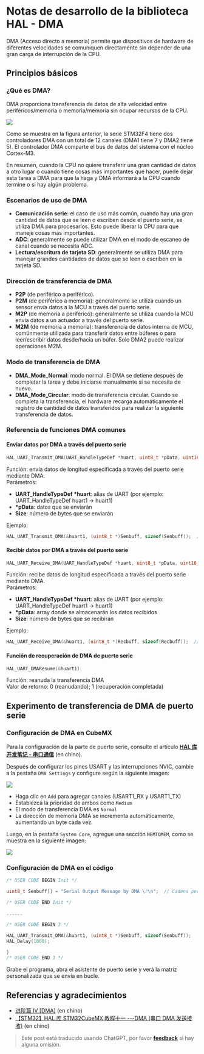 # Notas de desarrollo de la biblioteca HAL - DMA

DMA (Acceso directo a memoria) permite que dispositivos de hardware de diferentes velocidades se comuniquen directamente sin depender de una gran carga de interrupción de la CPU.

## Principios básicos

### ¿Qué es DMA?

DMA proporciona transferencia de datos de alta velocidad entre periféricos/memoria o memoria/memoria sin ocupar recursos de la CPU.

![](https://wiki-media-1253965369.cos.ap-guangzhou.myqcloud.com/img/20210404153423.png)

Como se muestra en la figura anterior, la serie STM32F4 tiene dos controladores DMA con un total de 12 canales (DMA1 tiene 7 y DMA2 tiene 5). El controlador DMA comparte el bus de datos del sistema con el núcleo Cortex-M3.

En resumen, cuando la CPU no quiere transferir una gran cantidad de datos a otro lugar o cuando tiene cosas más importantes que hacer, puede dejar esta tarea a DMA para que la haga y DMA informará a la CPU cuando termine o si hay algún problema.

### Escenarios de uso de DMA

- **Comunicación serie**: el caso de uso más común, cuando hay una gran cantidad de datos que se leen o escriben desde el puerto serie, se utiliza DMA para procesarlos. Esto puede liberar la CPU para que maneje cosas más importantes.
- **ADC**: generalmente se puede utilizar DMA en el modo de escaneo de canal cuando se necesita ADC.
- **Lectura/escritura de tarjeta SD**: generalmente se utiliza DMA para manejar grandes cantidades de datos que se leen o escriben en la tarjeta SD.

### Dirección de transferencia de DMA

- **P2P** (de periférico a periférico).
- **P2M** (de periférico a memoria): generalmente se utiliza cuando un sensor envía datos a la MCU a través del puerto serie.
- **M2P** (de memoria a periférico): generalmente se utiliza cuando la MCU envía datos a un actuador a través del puerto serie.
- **M2M** (de memoria a memoria): transferencia de datos interna de MCU, comúnmente utilizada para transferir datos entre búferes o para leer/escribir datos desde/hacia un búfer. Solo DMA2 puede realizar operaciones M2M.

### Modo de transferencia de DMA

- **DMA_Mode_Normal**: modo normal. El DMA se detiene después de completar la tarea y debe iniciarse manualmente si se necesita de nuevo.
- **DMA_Mode_Circular**: modo de transferencia circular. Cuando se completa la transferencia, el hardware recarga automáticamente el registro de cantidad de datos transferidos para realizar la siguiente transferencia de datos.

### Referencia de funciones DMA comunes

#### Enviar datos por DMA a través del puerto serie

```c
HAL_UART_Transmit_DMA(UART_HandleTypeDef *huart, uint8_t *pData, uint16_t Size)
```

Función: envía datos de longitud especificada a través del puerto serie mediante DMA.  
Parámetros:

- **UART_HandleTypeDef \*huart**: alias de UART (por ejemplo: UART_HandleTypeDef huart1 -> huart1)
- **\*pData**: datos que se enviarán
- **Size**: número de bytes que se enviarán

Ejemplo:

```c
HAL_UART_Transmit_DMA(&huart1, (uint8_t *)Senbuff, sizeof(Senbuff));  //envía el array Senbuff a través del puerto serie
```

#### Recibir datos por DMA a través del puerto serie

```c
HAL_UART_Receive_DMA(UART_HandleTypeDef *huart, uint8_t *pData, uint16_t Size)
```

Función: recibe datos de longitud especificada a través del puerto serie mediante DMA.  
Parámetros:

- **UART_HandleTypeDef \*huart**: alias de UART (por ejemplo: UART_HandleTypeDef huart1 -> huart1)
- **\*pData**: array donde se almacenarán los datos recibidos
- **Size**: número de bytes que se recibirán

Ejemplo:

```c
HAL_UART_Receive_DMA(&huart1, (uint8_t *)Recbuff, sizeof(Recbuff));  //recibe datos a través del puerto serie y los almacena en el array Recbuff
```

#### Función de recuperación de DMA de puerto serie

```c
HAL_UART_DMAResume(&huart1)
```

Función: reanuda la transferencia DMA  
Valor de retorno: 0 (reanudando); 1 (recuperación completada)

## Experimento de transferencia de DMA de puerto serie

### Configuración de DMA en CubeMX

Para la configuración de la parte de puerto serie, consulte el artículo [**HAL 库开发笔记 - 串口通信**](https://wiki-power.com/es/HAL%E5%BA%93%E5%BC%80%E5%8F%91%E7%AC%94%E8%AE%B0-%E4%B8%B2%E5%8F%A3%E9%80%9A%E4%BF%A1) (en chino).

Después de configurar los pines USART y las interrupciones NVIC, cambie a la pestaña `DMA Settings` y configure según la siguiente imagen:

![](https://wiki-media-1253965369.cos.ap-guangzhou.myqcloud.com/img/20210404165541.png)

- Haga clic en `Add` para agregar canales (USART1_RX y USART1_TX)
- Establezca la prioridad de ambos como `Medium`
- El modo de transferencia DMA es `Normal`
- La dirección de memoria DMA se incrementa automáticamente, aumentando un byte cada vez.

Luego, en la pestaña `System Core`, agregue una sección `MEMTOMEM`, como se muestra en la siguiente imagen:

![](https://wiki-media-1253965369.cos.ap-guangzhou.myqcloud.com/img/20210404170002.png)

### Configuración de DMA en el código

```c title="main.c"
/* USER CODE BEGIN Init */

uint8_t Senbuff[] = "Serial Output Message by DMA \r\n";  // Cadena personalizada para enviar

/* USER CODE END Init */

......

/* USER CODE BEGIN 3 */

HAL_UART_Transmit_DMA(&huart1, (uint8_t *)Senbuff, sizeof(Senbuff));
HAL_Delay(1000);

}
/* USER CODE END 3 */
```

Grabe el programa, abra el asistente de puerto serie y verá la matriz personalizada que se envía en bucle.

## Referencias y agradecimientos

- [进阶篇 IV [DMA]](https://alchemicronin.github.io/posts/90d72de/#4-0-%E7%BB%83%E4%B9%A0%E9%A1%B9%E7%9B%AE) (en chino)
- [【STM32】HAL 库 STM32CubeMX 教程十一 ---DMA (串口 DMA 发送接收)](https://blog.csdn.net/as480133937/article/details/104827639) (en chino)

> Este post está traducido usando ChatGPT, por favor [**feedback**](https://github.com/linyuxuanlin/Wiki_MkDocs/issues/new) si hay alguna omisión.